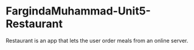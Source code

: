 # FargindaMuhammad-Unit5-Restaurant

Restaurant is an app that lets the user order meals from an online server.
